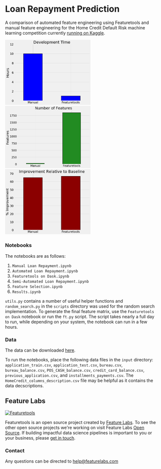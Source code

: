 # Loan Repayment Prediction

A comparison of automated feature engineering using Featuretools and manual feature engineering
for the Home Credit Default Risk machine learning competition currently [running on Kaggle](https://www.kaggle.com/c/home-credit-default-risk).

<p float="left">
  <img src="images/time_comparison.png" width="280" />
  <img src="images/features_comparison.png" width="280" />
  <img src="images/score_comparison.png" width="280" />
</p>

### Notebooks

The notebooks are as follows:

1. `Manual Loan Repayment.ipynb`
2. `Automated Loan Repayment.ipynb`
3. `Featuretools on Dask.ipynb`
4. `Semi-Automated Loan Repayment.ipynb`
5. `Feature Selection.ipynb`
6. `Results.ipynb`

`utils.py` contains a number of useful helper functions and `random_search.py` in the
`scripts` directory was used for the random search implementation. To generate the final feature matrix,
use the `Featuretools on Dask` notebook or run the `ft.py` script. The script takes nearly 
a full day to run, while depending on your system, the notebook can run in a few hours.

### Data

The data can be downloaded [here](https://www.kaggle.com/c/home-credit-default-risk/data).

To run the notebooks, place the following data files in the `input` directory:
`application_train.csv`, `application_test.csv`, `bureau.csv`, `bureau_balance.csv`,
`POS_CASH_balance.csv`, `credit_card_balance.csv`, `previous_application.csv`,
and `installments_payments.csv`. The `HomeCredit_columns_description.csv` file may
be helpful as it contains the data decscriptions.

## Feature Labs
<a href="https://www.featurelabs.com/">
    <img src="http://www.featurelabs.com/wp-content/uploads/2017/12/logo.png" alt="Featuretools" />
</a>

Featuretools is an open source project created by [Feature Labs](https://www.featurelabs.com/). To see the other open source projects we're working on visit Feature Labs [Open Source](https://www.featurelabs.com/open). If building impactful data science pipelines is important to you or your business, please [get in touch](https://www.featurelabs.com/contact.html).

### Contact

Any questions can be directed to help@featurelabs.com
